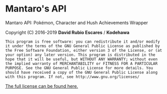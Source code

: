 # Mantaro's API
Mantaro API: Pokémon, Character and Hush Achievements Wrapper

Copyright (C) 2016-2019 **David Rubio Escares** / **Kodehawa**

```
This program is free software: you can redistribute it and/or modify it under the terms of the GNU General Public License as published by the Free Software Foundation, either version 3 of the License, or (at your option) any later version. This program is distributed in the hope that it will be useful, but WITHOUT ANY WARRANTY; without even the implied warranty of MERCHANTABILITY or FITNESS FOR A PARTICULAR PURPOSE. See the GNU General Public License for more details. You should have received a copy of the GNU General Public License along with this program. If not, see http://www.gnu.org/licenses/
```  

[The full license can be found here.](https://github.com/Kodehawa/mantaro-api/blob/master/LICENSE)
